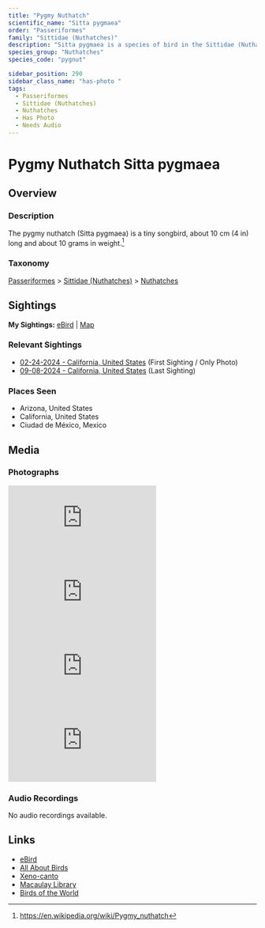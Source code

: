 ```yaml
---
title: "Pygmy Nuthatch"
scientific_name: "Sitta pygmaea"
order: "Passeriformes"
family: "Sittidae (Nuthatches)"
description: "Sitta pygmaea is a species of bird in the Sittidae (Nuthatches) family. It has been observed 5 times. It has been photographed."
species_group: "Nuthatches"
species_code: "pygnut"

sidebar_position: 290
sidebar_class_name: "has-photo "
tags: 
  - Passeriformes
  - Sittidae (Nuthatches)
  - Nuthatches
  - Has Photo
  - Needs Audio
---
```


# Pygmy Nuthatch <span className='sci_name'>Sitta pygmaea</span>

## Overview

### Description
The pygmy nuthatch (Sitta pygmaea) is a tiny songbird, about 10 cm (4 in) long and about 10 grams in weight.[^1]

[^1]: https://en.wikipedia.org/wiki/Pygmy_nuthatch

### Taxonomy
[Passeriformes](/tags/passeriformes) > [Sittidae (Nuthatches)](/tags/sittidae-nuthatches) > [Nuthatches](/tags/nuthatches)


## Sightings

**My Sightings:** [eBird](https://ebird.org/lifelist?r=world&time=life&spp=pygnut) | [Map](/map?species_code=pygnut)

### Relevant Sightings

* [02-24-2024 - California, United States](https://ebird.org/checklist/S162796327) (First Sighting / Only Photo)
* [09-08-2024 - California, United States](https://ebird.org/checklist/S194427186) (Last Sighting)

### Places Seen

* Arizona, United States
* California, United States
* Ciudad de México, Mexico



## Media
### Photographs
<iframe className="photo_iframe vertical" src="https://macaulaylibrary.org/asset/615266972/embed" frameBorder="0" allowFullScreen></iframe>
<iframe className="photo_iframe vertical" src="https://macaulaylibrary.org/asset/615266973/embed" frameBorder="0" allowFullScreen></iframe>
<iframe className="photo_iframe vertical" src="https://macaulaylibrary.org/asset/615266974/embed" frameBorder="0" allowFullScreen></iframe>
<iframe className="photo_iframe vertical" src="https://macaulaylibrary.org/asset/615266975/embed" frameBorder="0" allowFullScreen></iframe>

### Audio Recordings
No audio recordings available.

## Links
* [eBird](https://ebird.org/species/pygnut) 
* [All About Birds](https://www.allaboutbirds.org/guide/pygnut) 
* [Xeno-canto](https://www.xeno-canto.org/species/sitta-pygmaea) 
* [Macaulay Library](https://search.macaulaylibrary.org/catalog?taxonCode=pygnut&sort=rating_rank_desc)
* [Birds of the World](https://birdsoftheworld.org/bow/species/pygnut)

